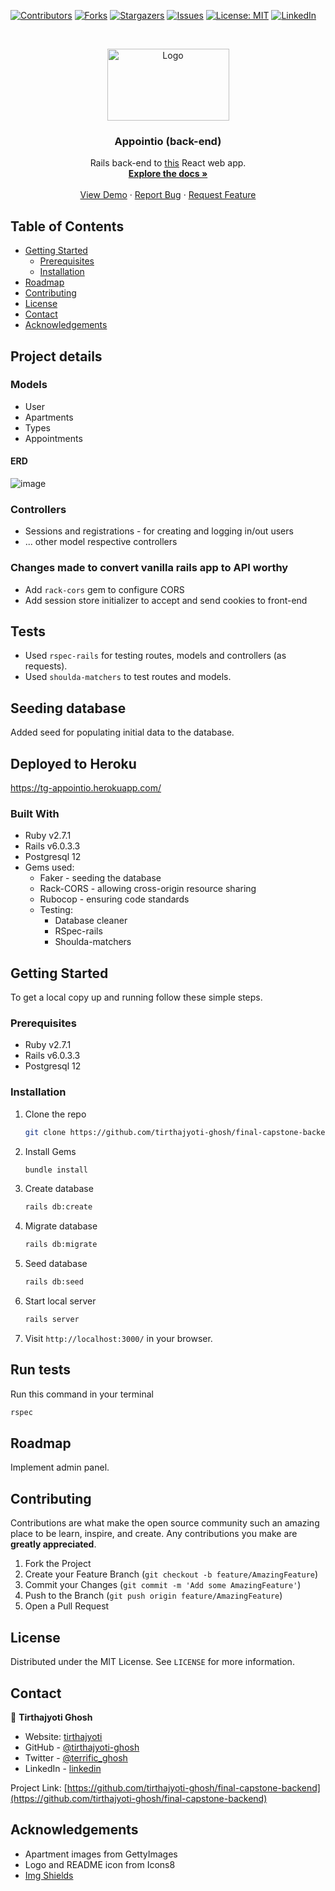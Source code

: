 <!--
*** Thanks for checking out this README Template. If you have a suggestion that would
*** make this better, please fork the repo and create a pull request or simply open
*** an issue with the tag "enhancement".
*** Thanks again! Now go create something AMAZING! :D
-->

<!-- PROJECT SHIELDS -->
<!--
*** I'm using markdown "reference style" links for readability.
*** Reference links are enclosed in brackets [ ] instead of parentheses ( ).
*** See the bottom of this document for the declaration of the reference variables
*** for contributors-url, forks-url, etc. This is an optional, concise syntax you may use.
*** https://www.markdownguide.org/basic-syntax/#reference-style-links
-->
[![Contributors][contributors-shield]][contributors-url]
[![Forks][forks-shield]][forks-url]
[![Stargazers][stars-shield]][stars-url]
[![Issues][issues-shield]][issues-url]
[![License: MIT][license-shield]][license-url]
[![LinkedIn][linkedin-shield]][linkedin-url]

<!-- PROJECT LOGO -->
<br />
<p align="center">
  <a href="https://github.com/tirthajyoti-ghosh/final-capstone-backend">
    <img src="https://user-images.githubusercontent.com/57726348/95655344-3ae8de00-0b24-11eb-9c34-1fac11fecfcc.png" alt="Logo" width="195" height="115">
  </a>

  <h3 align="center">Appointio (back-end)</h3>

  <p align="center">
    Rails back-end to <a href="https://github.com/tirthajyoti-ghosh/final-capstone-backend">this</a> React web app.
    <br />
    <a href="https://github.com/tirthajyoti-ghosh/final-capstone-backend"><strong>Explore the docs »</strong></a>
    <br />
    <br />
    <a href="https://github.com/tirthajyoti-ghosh/final-capstone-backend">View Demo</a>
    ·
    <a href="https://github.com/tirthajyoti-ghosh/final-capstone-backend/issues">Report Bug</a>
    ·
    <a href="https://github.com/tirthajyoti-ghosh/final-capstone-backend/issues">Request Feature</a>
  </p>
</p>

<!-- TABLE OF CONTENTS -->
## Table of Contents

* [Getting Started](#getting-started)
  * [Prerequisites](#prerequisites)
  * [Installation](#installation)
* [Roadmap](#roadmap)
* [Contributing](#contributing)
* [License](#license)
* [Contact](#contact)
* [Acknowledgements](#acknowledgements)

## Project details

### Models

* User
* Apartments
* Types
* Appointments

#### ERD

![image](https://user-images.githubusercontent.com/57726348/95857620-80521900-0d79-11eb-93df-2508bb9bb3cc.png)

### Controllers

* Sessions and registrations - for creating and logging in/out users
* ... other model respective controllers

### Changes made to convert vanilla rails app to API worthy

* Add `rack-cors` gem to configure CORS
* Add session store initializer to accept and send cookies to front-end

## Tests

* Used `rspec-rails` for testing routes, models and controllers (as requests). 
* Used `shoulda-matchers` to test routes and models.

## Seeding database

Added seed for populating initial data to the database.

## Deployed to Heroku

https://tg-appointio.herokuapp.com/

### Built With

* Ruby v2.7.1
* Rails v6.0.3.3
* Postgresql 12
* Gems used:
  * Faker - seeding the database
  * Rack-CORS - allowing cross-origin resource sharing
  * Rubocop - ensuring code standards
  * Testing:
    * Database cleaner
    * RSpec-rails
    * Shoulda-matchers

<!-- GETTING STARTED -->
## Getting Started

To get a local copy up and running follow these simple steps.

### Prerequisites

* Ruby v2.7.1
* Rails v6.0.3.3
* Postgresql 12

### Installation

1. Clone the repo

    ```sh
    git clone https://github.com/tirthajyoti-ghosh/final-capstone-backend.git
    ```

2. Install Gems

    ```sh
    bundle install
    ```

3. Create database

    ```sh
    rails db:create
    ```

4. Migrate database

    ```sh
    rails db:migrate
    ```

5. Seed database

    ```sh
    rails db:seed
    ```

6. Start local server

    ```sh
    rails server
    ```

7. Visit `http://localhost:3000/` in your browser.

## Run tests

Run this command in your terminal

```sh
rspec
```

<!-- ROADMAP -->
## Roadmap

Implement admin panel.

<!-- CONTRIBUTING -->
## Contributing

Contributions are what make the open source community such an amazing place to be learn, inspire, and create. Any contributions you make are **greatly appreciated**.

1. Fork the Project
2. Create your Feature Branch (`git checkout -b feature/AmazingFeature`)
3. Commit your Changes (`git commit -m 'Add some AmazingFeature'`)
4. Push to the Branch (`git push origin feature/AmazingFeature`)
5. Open a Pull Request

<!-- LICENSE -->
## License

Distributed under the MIT License. See `LICENSE` for more information.

<!-- CONTACT -->
## Contact

👤 **Tirthajyoti Ghosh**

- Website: [tirthajyoti](https://tirthajyoti-ghosh.github.io/Portfolio/)
- GitHub - [@tirthajyoti-ghosh](https://github.com/tirthajyoti-ghosh)
- Twitter - [@terrific_ghosh](https://twitter.com/terrific_ghosh)
- LinkedIn - [linkedin](https://www.linkedin.com/in/tirthajyoti-ghosh/)

Project Link: [https://github.com/tirthajyoti-ghosh/final-capstone-backend](https://github.com/tirthajyoti-ghosh/final-capstone-backend)

<!-- ACKNOWLEDGEMENTS -->
## Acknowledgements

* Apartment images from GettyImages
* Logo and README icon from Icons8
* [Img Shields](https://shields.io)

<!-- MARKDOWN LINKS & IMAGES -->
<!-- https://www.markdownguide.org/basic-syntax/#reference-style-links -->
[contributors-shield]: https://img.shields.io/github/contributors/tirthajyoti-ghosh/final-capstone-backend.svg?style=flat-square
[contributors-url]: https://github.com/tirthajyoti-ghosh/final-capstone-backend/graphs/contributors
[forks-shield]: https://img.shields.io/github/forks/tirthajyoti-ghosh/final-capstone-backend.svg?style=flat-square
[forks-url]: https://github.com/tirthajyoti-ghosh/final-capstone-backend/network/members
[stars-shield]: https://img.shields.io/github/stars/tirthajyoti-ghosh/final-capstone-backend.svg?style=flat-square
[stars-url]: https://github.com/tirthajyoti-ghosh/final-capstone-backend/stargazers
[issues-shield]: https://img.shields.io/github/issues/tirthajyoti-ghosh/final-capstone-backend.svg?style=flat-square
[issues-url]: https://github.com/tirthajyoti-ghosh/final-capstone-backend/issues
[license-shield]: https://img.shields.io/badge/License-MIT-yellow.svg
[license-url]: https://github.com/tirthajyoti-ghosh/final-capstone-backend/blob/development/LICENSE
[linkedin-shield]: https://img.shields.io/badge/-LinkedIn-black.svg?style=flat-square&logo=linkedin&colorB=555
[linkedin-url]: https://www.linkedin.com/in/tirthajyoti-ghosh/
